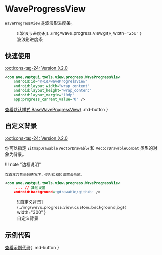 # WaveProgressView

`WaveProgressView` 是波浪形进度条。

<figure markdown>
  ![波浪形进度条](../img/wave_progress_view.gif){ width="250" }
  <figcaption>波浪形进度条</figcaption>
</figure>

## 快速使用

[:octicons-tag-24: Version 0.2.0](https://ave.entropy2020.cn/version/VastTools/#020)

```xml
<com.ave.vastgui.tools.view.progress.WaveProgressView
    android:id="@+id/waveProgressView"
    android:layout_width="wrap_content"
    android:layout_height="wrap_content"
    android:layout_margin="10dp"
    app:progress_current_value="0" />
```

[查看默认样式 BaseWaveProgressView](https://github.com/SakurajimaMaii/Android-Vast-Extension/blob/develop/libraries/VastTools/src/main/res/values/styles.xml){ .md-button }

## 自定义背景

[:octicons-tag-24: Version 0.2.0](https://ave.entropy2020.cn/version/VastTools/#020)

你可以指定 `BitmapDrawable` `VectorDrawable` 和 `VectorDrawableCompat` 类型的对象为背景。

!!! note "边框说明"

    在自定义背景的情况下，你对边框的设置会失效。

```xml
<com.ave.vastgui.tools.view.progress.WaveProgressView
    .... // 其他设置
    android:background="@drawable/github" />
```

<figure markdown>
  ![自定义背景](../img/wave_progress_view_custom_background.jpg){ width="300" }
  <figcaption>自定义背景</figcaption>
</figure>

## 示例代码

[查看示例代码](https://github.com/SakurajimaMaii/Android-Vast-Extension/blob/develop/app/src/main/java/com/ave/vastgui/app/activity/view/WaveProgressViewActivity.kt){ .md-button }
